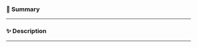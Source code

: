 ### 🚀 Summary

---

### ✨ Description

<!-- write down the work details and show the execution results. -->

---

